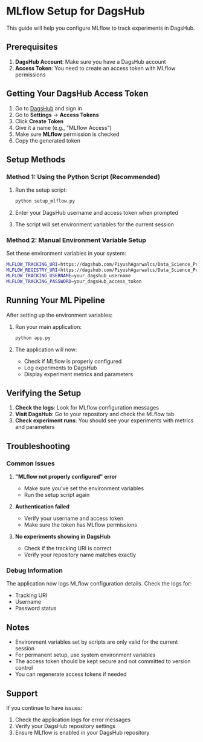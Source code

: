 # MLflow Setup for DagsHub

This guide will help you configure MLflow to track experiments in DagsHub.

## Prerequisites

1. **DagsHub Account**: Make sure you have a DagsHub account
2. **Access Token**: You need to create an access token with MLflow permissions

## Getting Your DagsHub Access Token

1. Go to [DagsHub](https://dagshub.com) and sign in
2. Go to **Settings** → **Access Tokens**
3. Click **Create Token**
4. Give it a name (e.g., "MLflow Access")
5. Make sure **MLflow** permission is checked
6. Copy the generated token

## Setup Methods

### Method 1: Using the Python Script (Recommended)

1. Run the setup script:
   ```bash
   python setup_mlflow.py
   ```

2. Enter your DagsHub username and access token when prompted

3. The script will set environment variables for the current session


### Method 2: Manual Environment Variable Setup

Set these environment variables in your system:

```bash
MLFLOW_TRACKING_URI=https://dagshub.com/PiyushAgarwalcs/Data_Science_Project.mlflow
MLFLOW_REGISTRY_URI=https://dagshub.com/PiyushAgarwalcs/Data_Science_Project.mlflow
MLFLOW_TRACKING_USERNAME=your_dagshub_username
MLFLOW_TRACKING_PASSWORD=your_dagsHub_access_token
```

## Running Your ML Pipeline

After setting up the environment variables:

1. Run your main application:
   ```bash
   python app.py
   ```

2. The application will now:
   - Check if MLflow is properly configured
   - Log experiments to DagsHub
   - Display experiment metrics and parameters

## Verifying the Setup

1. **Check the logs**: Look for MLflow configuration messages
2. **Visit DagsHub**: Go to your repository and check the MLflow tab
3. **Check experiment runs**: You should see your experiments with metrics and parameters

## Troubleshooting

### Common Issues

1. **"MLflow not properly configured" error**
   - Make sure you've set the environment variables
   - Run the setup script again

2. **Authentication failed**
   - Verify your username and access token
   - Make sure the token has MLflow permissions

3. **No experiments showing in DagsHub**
   - Check if the tracking URI is correct
   - Verify your repository name matches exactly

### Debug Information

The application now logs MLflow configuration details. Check the logs for:
- Tracking URI
- Username
- Password status

## Notes

- Environment variables set by scripts are only valid for the current session
- For permanent setup, use system environment variables
- The access token should be kept secure and not committed to version control
- You can regenerate access tokens if needed

## Support

If you continue to have issues:
1. Check the application logs for error messages
2. Verify your DagsHub repository settings
3. Ensure MLflow is enabled in your DagsHub repository 